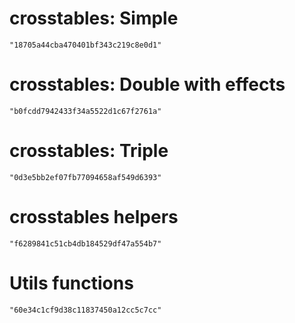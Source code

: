 # crosstables: Simple

    "18705a44cba470401bf343c219c8e0d1"

# crosstables: Double with effects

    "b0fcdd7942433f34a5522d1c67f2761a"

# crosstables: Triple

    "0d3e5bb2ef07fb77094658af549d6393"

# crosstables helpers

    "f6289841c51cb4db184529df47a554b7"

# Utils functions

    "60e34c1cf9d38c11837450a12cc5c7cc"

